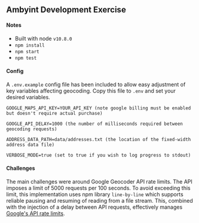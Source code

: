 ## Ambyint Development Exercise

#### Notes

- Built with node `v10.8.0`
- `npm install`
- `npm start`
- `npm test`

#### Config

A `.env.example` config file has been included to allow easy adjustment of key variables affecting geocoding. Copy this file to `.env` and set your desired variables.

```
GOOGLE_MAPS_API_KEY=YOUR_API_KEY (note google billing must be enabled but doesn't require actual purchase)

GOOGLE_API_DELAY=1000 (the number of milliseconds required between geocoding requests)

ADDRESS_DATA_PATH=data/addresses.txt (the location of the fixed-width address data file)

VERBOSE_MODE=true (set to true if you wish to log progress to stdout)
```

#### Challenges

The main challenges were around Google Geocoder API rate limits. The API imposes a limit of 5000 requests per 100 seconds. To avoid exceeding this limit, this implementation uses npm library `line-by-line` which supports reliable pausing and resuming of reading from a file stream. This, combined with the injection of a delay between API requests, effectively manages [Google's API rate limits](https://developers.google.com/maps/documentation/geocoding/usage-and-billing).